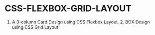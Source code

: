 # CSS-FLEXBOX-GRID-LAYOUT
1.  A 3-column Card Design using CSS Flexbox  Layout.            2. BOX Design using CSS Grid Layout  
